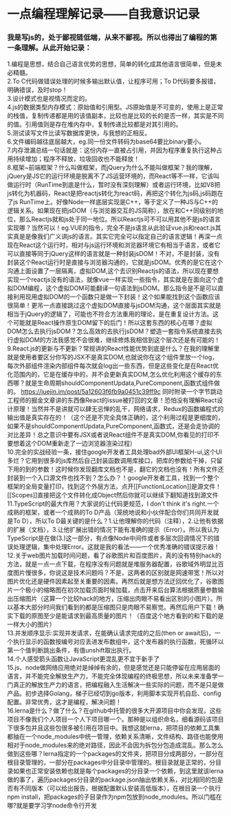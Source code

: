# 一点编程理解记录——自我意识记录

### 我是写js的，处于鄙视链低端，从来不鄙视。所以也得出了编程的第一条理解。从此开始记录：

1.编程是思想，结合自己语言优势的思想，简单的转化成其他语言很简单，但是未必精髓。  
2.To C代码做错误处理的时候多输出默认值，让程序可用；To D代码要多报错，明确错误，及时stop！  
3.设计模式也是视情况而定的。  
4.js的数据类型内存模式：原始值和引用型。JS原始值是不可变的，使用上是正常的栈值，复制传递都是用的该值副本，比较也是比较的长的是否一样，其实是不同的值。引用值则是存在堆内存中，复制传递比较都是对其引用的。  
5.测试读写文件比读写数据库更快，与我想的正相反。  
6.文件编码越往底层越大，eg.同一份文件转码为base64要比binary要小。  
7.内存泄漏总结一句话就是：这份内存一直被占引用，并因为程序重复执行这种占用持续增加；程序不释放，垃圾回收也不能释放！  
8.框架~前端框架？什么叫做框架，而jQuery为什么不能叫做框架？我的理解，jQuery是JS它的运行环境是脱离不了JS运营环境的，而React等不一样，它该叫做运行时（RunTime到底是什么，暂时没有深刻理解）或者运行环境，比如V8把js转化为机器码，React是把reactjs转化为react码，再把这个转化为js码,js码跑在了js RunTime上。好像Node一样底层实现是C++，等于定义了一种JS与C++的逻辑关系。如果现在把jsDOM（与浏览器交互的JS简称），放在和C++同级别的地位，那么Reactjs就和js处于同一地位。所以Reactjs可不可以用其他不是js的语言实现哪？当然可以！eg.VUE的指令，完全不是js语言从此验证vue.js和react.js其实真是是像我们广义讲js的语言。其实它完全可以指定自己的语言逻辑！再深一点现在React这个运行时，相对与js运行环境和浏览器环境它有相当于语言，或者它可以直接等同于jQuery这样的语言就是一种封装jsDOM！不对，不是封装，没有封装这个React运行时是直接与浏览器沟通的，它就是jsDOM。优秀的是它在这个沟通上面设置了一层隔离，虚拟DOM,这个去识别Reactjs的语法，所以现在要想实现一个reactjs没有的语法，就像vue一样实现一些指令，其实就是在面向这个虚拟DOM编程，这个虚拟DOM可能翻译一句语法到jsDOM。那么指令是不是可以直接利用现用虚拟DOM的一个函数只是做一下封装！这个如果能找到这个函数应该很简单！更吊一点直接跳过这个虚拟DOM直接与jsDOM沟通，这个层面其实就是相当于jQuery的逻辑了，可能也不符合方法重用的理论，是在重复设计方法。这个可能就是React操作原生DOM留下的后门！所以这套东西的核心在哪？虚拟DOM怎么去执行jsDOM？怎么高效的去执行jsDOM？塑造一套指令系统直接去执行虚拟DOM的方法我感觉不会很难，继续修炼我相信到这个层次还是有可能的！  
9.React.js的更新与不更新？常规讲的React性能优势到底是什么？在我的理解里就是使用者要区分你写的JSX不是真实DOM,也就说你在这个组件里放一个log，每次外部组件渲染内部组件每次就会log出一些东西，但是这些变化是在React优化范围内的，它是在缓存中的，并不会更新真实DOM,怎么优化利用这个缓存的东西哪？就是生命周期shouldComponentUpdata,PureComponent,函数式组件做的。 https://juejin.im/post/5a12603f6fb9a0451c39ff9c 同时附录一个字节跳动工程师的掘金文章讲的东西像React的issue被打回的文章！恐怕没有理解React设计原理！当然并不是讲就可以肆无忌惮的乱干，网络请求，Redux的函数编程式的输出值是真实存在的！（这个还是不完全具体正确的，这个利用过程是更细度的，如果不是shouldComponentUpdata,PureComponent,函数式，还是会走协调的对比差异！总之意识中要有JSX或者说React组件不是真实DOM,你看见的打印不要想着这个DOM重新走了一边浏览器渲染过程）  
10.完全的实战经验一条，接住google开发者工具处理bad外部UI框架H-ui,这个UI多烂？它用到很多的js库然后自己封装函数调用库接口，把库的参数给干掉，只留下用的到的参数！这时候你发现翻库文档也不是，翻它的文档也没有！所有文件还封装到一个入口源文件也找不到？怎么办？！google开发者工具，找到一个整个框架的全局变量打印，找到这个外层方法，点开[[FunctionLocation]]是源文件！[[Scopes]]直接把这个文件转化成Object然后你就可以继续下翻知道找到源文件    
11.TypeScript的最大作用？大家说的让代码更规范，I don't think it's right.一个成熟的框架，或者一个成熟的To D产品（笼统地说和小伙伴配合你们共同开发就是To D），所以To D最关键的是什么？1.让他理解你的代码（注释），2.让他有依据的扩展（文档），3.让他扩展出错的情况下能有准确的提示（Error）。所以我认为TypeScript是在做(3.)这一部分，有点像Node中间件或者多层次回调情况下的错误处理逻辑，集中处理Error。这就是我的看法——一个优秀准确的错误提示器！    
12.关于web图片加载时间问题，看了谷歌图片和百度图片，真的没有特别hack的方法，就是一点一点下载，在程序没有问题就是堆服务器配置，谷歌域外明显比百度图片慢很多，你说这是技术问题吗？不是，这两者的区别就是网速带宽！所以对图片优化还是硬件因素起至关重要的因素。再然后就是想方法迂回优化了，谷歌图片一个极小的缩略图在初次加载页面时候加载，点击开来后台算法根据质量参数输出压缩图片（这算一个比较hack的地方，压缩出肉眼不易看出区别的小图片）。所以基本大部分时间我们看到的都是压缩图只是肉眼不易察觉。再然后用户下载！确实下载的原图至少是能请求到最高质量的图片！（百度这个地方看到的和下载的是一样大小的图片）  
13.并发顺序显示:实现并发请求，在能确认请求完成的之后(then or await后)，一个执行显示的函数按编号对应丢进发布数组中，这个发布器的执行函数，死循环以第一个值判断跳出条件，有值unshift取出执行。  
14.个人感受箭头函数让JavaScript更混乱更不宜于新手了   
15.js、node做网络应用绝对是绰绰有余的，但是感觉还是只能停留在应用层面的语言，并不能完全解放生产力，不能完全体现编程的终极思想，所以未来准备学一门真正的解放生产力的语言，把编程融入生活解决一些实际的问题，而不是只是做产品。初步选择Golang，梯子已经切到go版本，利用脚本实现开机自启、config配置。非常优秀，这才是编程，解决问题！  
16.lerna是什么？做了什么？在github中托管的很多大开源项目中你会发现，这些项目不像我们个人项目一个人下项目哪一个。那种是以组织命名，细看源码该项目下很多包并且这些包很多被引用在项目中。我想这就lerna，把项目的依赖工具集都抽在一个node_modules中统一管理，依赖关系清晰，文件结构、路径也能使用相对于node_modules来的绝对路径，因此不会因为拆包分包造成混乱。那么怎么做到这些哪？lerna指定的一个packages的文件夹，把项目分成两部分，一部分在根目录管理的，一部分在packages中分目录中管理的。根目录就是正常的，分目录如果也正常安装依赖也就是每个packages的分目录一个依赖，到这里就该lerna做的事了，遍历packages分目录的package.json抽出依赖关系，对比相同的包是否有不同版本（可以给出报告，根据配置默认安装高低版本），在根目录一个执行npm install，把packages的子目录作为npm包放到node_modules。所以门槛在哪?就是要学习学node命令行开发  
